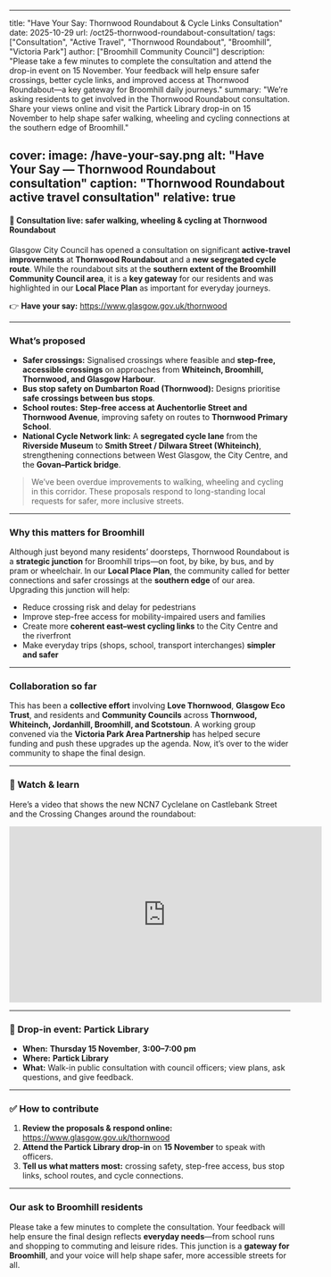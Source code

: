 
---
title: "Have Your Say: Thornwood Roundabout & Cycle Links Consultation"
date: 2025-10-29
url: /oct25-thornwood-roundabout-consultation/
tags: ["Consultation", "Active Travel", "Thornwood Roundabout", "Broomhill", "Victoria Park"]
author: ["Broomhill Community Council"]
description: "Please take a few minutes to complete the consultation and attend the drop-in event on 15 November. Your feedback will help ensure safer crossings, better cycle links, and improved access at Thornwood Roundabout—a key gateway for Broomhill daily journeys."
summary: "We’re asking residents to get involved in the Thornwood Roundabout consultation. Share your views online and visit the Partick Library drop-in on 15 November to help shape safer walking, wheeling and cycling connections at the southern edge of Broomhill."

cover:
  image: /have-your-say.png
  alt: "Have Your Say — Thornwood Roundabout consultation"
  caption: "Thornwood Roundabout active travel consultation"
  relative: true
---

#### 🚦 Consultation live: safer walking, wheeling & cycling at Thornwood Roundabout

Glasgow City Council has opened a consultation on significant **active-travel improvements** at **Thornwood Roundabout** and a **new segregated cycle route**. While the roundabout sits at the **southern extent of the Broomhill Community Council area**, it is a **key gateway** for our residents and was highlighted in our **Local Place Plan** as important for everyday journeys.

👉 **Have your say:** <https://www.glasgow.gov.uk/thornwood>

---

### What’s proposed

- **Safer crossings:** Signalised crossings where feasible and **step-free, accessible crossings** on approaches from **Whiteinch, Broomhill, Thornwood, and Glasgow Harbour**.  
- **Bus stop safety on Dumbarton Road (Thornwood):** Designs prioritise **safe crossings between bus stops**.  
- **School routes:** **Step-free access at Auchentorlie Street and Thornwood Avenue**, improving safety on routes to **Thornwood Primary School**.  
- **National Cycle Network link:** A **segregated cycle lane** from the **Riverside Museum** to **Smith Street / Dilwara Street (Whiteinch)**, strengthening connections between West Glasgow, the City Centre, and the **Govan–Partick bridge**.

> We’ve been overdue improvements to walking, wheeling and cycling in this corridor. These proposals respond to long-standing local requests for safer, more inclusive streets.

---

### Why this matters for Broomhill

Although just beyond many residents’ doorsteps, Thornwood Roundabout is a **strategic junction** for Broomhill trips—on foot, by bike, by bus, and by pram or wheelchair. In our **Local Place Plan**, the community called for better connections and safer crossings at the **southern edge** of our area. Upgrading this junction will help:

- Reduce crossing risk and delay for pedestrians  
- Improve step-free access for mobility-impaired users and families  
- Create more **coherent east–west cycling links** to the City Centre and the riverfront  
- Make everyday trips (shops, school, transport interchanges) **simpler and safer**

---

### Collaboration so far

This has been a **collective effort** involving **Love Thornwood**, **Glasgow Eco Trust**, and residents and **Community Councils** across **Thornwood, Whiteinch, Jordanhill, Broomhill, and Scotstoun**. A working group convened via the **Victoria Park Area Partnership** has helped secure funding and push these upgrades up the agenda. Now, it’s over to the wider community to shape the final design.

---

### 🎥 Watch & learn

Here’s a video that shows the new NCN7 Cyclelane on Castlebank Street and the Crossing Changes around the roundabout:

<iframe width="560" height="315" src="https://www.youtube.com/embed/C4Ly0FoRuK8" title="NCN7 & Crossing Changes" frameborder="0" allow="accelerometer; autoplay; clipboard-write; encrypted-media; gyroscope; picture-in-picture" allowfullscreen></iframe>

---

### 📅 Drop-in event: Partick Library

- **When:** **Thursday 15 November**, **3:00–7:00 pm**  
- **Where:** **Partick Library**  
- **What:** Walk-in public consultation with council officers; view plans, ask questions, and give feedback.

---

### ✅ How to contribute

1. **Review the proposals & respond online:** <https://www.glasgow.gov.uk/thornwood>  
2. **Attend the Partick Library drop-in** on **15 November** to speak with officers.  
3. **Tell us what matters most:** crossing safety, step-free access, bus stop links, school routes, and cycle connections.

---

### Our ask to Broomhill residents

Please take a few minutes to complete the consultation. Your feedback will help ensure the final design reflects **everyday needs**—from school runs and shopping to commuting and leisure rides. This junction is a **gateway for Broomhill**, and your voice will help shape safer, more accessible streets for all.

